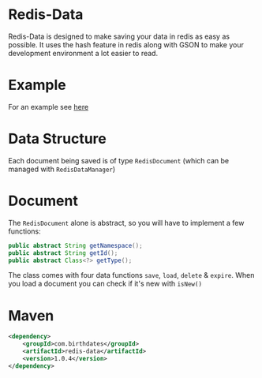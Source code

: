 # Redis-Data
Redis-Data is designed to make saving your data in redis as easy as possible.
It uses the hash feature in redis along with GSON to make your development environment a lot easier to read.

# Example
For an example see [here](https://github.com/birthdates/Redis-Data/tree/master/src/test/java/com/birthdates/redisdata/RedisDataTest.java)

# Data Structure
Each document being saved is of type `RedisDocument` (which can be managed with `RedisDataManager`)

# Document
The `RedisDocument` alone is abstract, so you will have to implement a few functions:
```java
public abstract String getNamespace();
public abstract String getId();
public abstract Class<?> getType();
```
The class comes with four data functions `save`, `load`, `delete` & `expire`. When you load a document you can check if it's new with `isNew()`

# Maven
```xml
<dependency>
    <groupId>com.birthdates</groupId>
    <artifactId>redis-data</artifactId>
    <version>1.0.4</version>
</dependency>
```